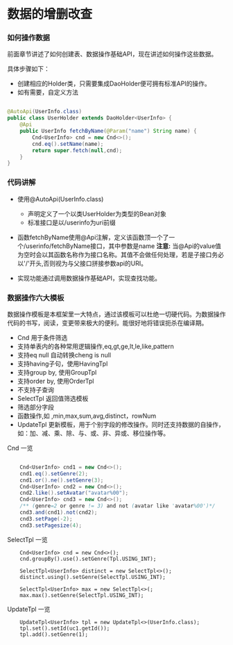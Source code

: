 # 数据的增删改查


### 如何操作数据
前面章节讲述了如何创建表、数据操作基础API，现在讲述如何操作这些数据。

具体步骤如下：
* 创建相应的Holder类，只需要集成DaoHolder便可拥有标准API的操作。
* 如有需要，自定义方法


```java

@AutoApi(UserInfo.class)
public class UserHolder extends DaoHolder<UserInfo> {
	@Api
	public UserInfo fetchByName(@Param("name") String name) {
		Cnd<UserInfo> cnd = new Cnd<>();
		cnd.eq().setName(name);
		return super.fetch(null,cnd);
	}
}

```

### 代码讲解

* 使用@AutoApi(UserInfo.class)
   * 声明定义了一个以类UserHolder为类型的Bean对象
   * 标准接口是以/userinfo为uri前缀
* 函数fetchByName使用@Api注解，定义该函数顶一个了一个/userinfo/fetchByName接口，其中参数是name
  **注意:** 当@Api的value值为空时会以其函数名称作为接口名称。其值不会做任何处理，若是子接口务必以'/'开头,否则视为与父接口拼接参数api的URI。

* 实现功能通过调用数据操作基础API，实现查找功能。

### 数据操作六大模板
数据操作模板是本框架里一大特点，通过该模板可以杜绝一切硬代码。为数据操作代码的书写，阅读，变更带来极大的便利。能很好地将错误扼杀在编译期。
* Cnd 用于条件筛选
 * 支持单表内的各种常用逻辑操作,eq,gt,ge,lt,le,like,pattern
 * 支持eq null 自动转换cheng is null
 * 支持having子句，使用HavingTpl
 * 支持group by, 使用GroupTpl
 * 支持order by, 使用OrderTpl
 * 不支持子查询
* SelectTpl 返回值筛选模板
 * 筛选部分字段
 * 函数操作,如 ,min,max,sum,avg,distinct，rowNum
* UpdateTpl 更新模板，用于个别字段的修改操作。同时还支持数据的自操作，如：加、减、乘、除、与、或、非、异或、移位操作等。

Cnd 一览
```java

	Cnd<UserInfo> cnd1 = new Cnd<>();
	cnd1.eq().setGenre(2);
	cnd1.or().ne().setGenre(3);
	Cnd<UserInfo> cnd2 = new Cnd<>();
	cnd2.like().setAvatar("avatar%00");
	Cnd<UserInfo> cnd3 = new Cnd<>();
	/** (genre=2 or genre != 3) and not (avatar like 'avatar%00')*/
	cnd3.and(cnd1).not(cnd2);
	cnd3.setPage(-2);
	cnd3.setPagesize(4);
```

SelectTpl 一览
```
	Cnd<UserInfo> cnd = new Cnd<>();
	cnd.groupBy().use().setGenre(Tpl.USING_INT);
	
	SelectTpl<UserInfo> distinct = new SelectTpl<>();
	distinct.using().setGenre(SelectTpl.USING_INT);

	SelectTpl<UserInfo> max = new SelectTpl<>(;
	max.max().setGenre(SelectTpl.USING_INT);

```

UpdateTpl 一览
```
	UpdateTpl<UserInfo> tpl = new UpdateTpl<>(UserInfo.class);
	tpl.set().setId(uc1.getId());
	tpl.add().setGenre(1);
```



